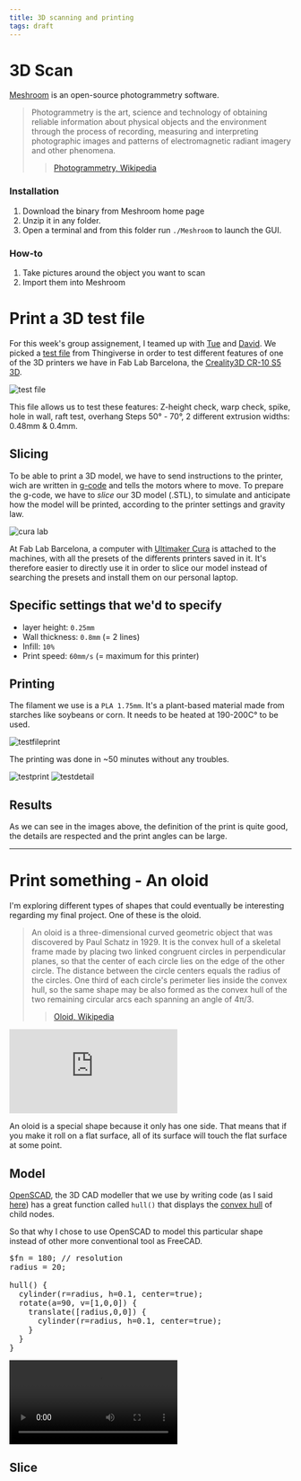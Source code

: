 ```yaml
---
title: 3D scanning and printing
tags: draft
---
```


# 3D Scan

[Meshroom](https://alicevision.org/#meshroom) is an open-source photogrammetry software.

> Photogrammetry is the art, science and technology of obtaining reliable information about physical objects and the environment through the process of recording, measuring and interpreting photographic images and patterns of electromagnetic radiant imagery and other phenomena.
> > [Photogrammetry, Wikipedia](https://en.wikipedia.org/wiki/Photogrammetry)

### Installation

1. Download the binary from Meshroom home page
2. Unzip it in any folder.
3. Open a terminal and from this folder run `./Meshroom` to launch the GUI.

### How-to

1. Take pictures around the object you want to scan
2. Import them into Meshroom

# Print a 3D test file

For this week's group assignement, I teamed up with [Tue](https://fabacademy.org/2020/labs/barcelona/students/tue-ngo/) and [David](https://fabacademy.org/2020/labs/barcelona/students/david-prieto/). We picked a [test file](https://www.thingiverse.com/thing:1363023) from Thingiverse in order to test different features of one of the 3D printers we have in Fab Lab Barcelona, the [Creality3D CR-10 S5 3D](https://www.creality3d.shop/products/creality-cr-10s-s5-3d-printer-diy-kit-large-printing-size-500x500x500mm).

![test file](testfilecad.jpeg)

This file allows us to test these features: Z-height check, warp check, spike, hole in wall, raft test, overhang Steps 50° - 70°, 2 different extrusion widths: 0.48mm & 0.4mm.

## Slicing

To be able to print a 3D model, we have to send instructions to the printer, wich are written in [g-code](https://en.wikipedia.org/wiki/G-code) and tells the motors where to move.
To prepare the g-code, we have to *slice* our 3D model (.STL), to simulate and anticipate how the model will be printed, according to the printer settings and gravity law.

![cura lab](cura-lab.JPG)

At Fab Lab Barcelona, a computer with [Ultimaker Cura](https://ultimaker.com/software/ultimaker-cura) is attached to the machines, with all the presets of the differents printers saved in it. It's therefore easier to directly use it in order to slice our model instead of searching the presets and install them on our personal laptop.

## Specific settings that we'd to specify

- layer height: `0.25mm`
- Wall thickness: `0.8mm` (= 2 lines)
- Infill: `10%`
- Print speed: `60mm/s` (= maximum for this printer)

## Printing

The filament we use is a `PLA 1.75mm`. It's a plant-based material made from starches like soybeans or corn. It needs to be heated at 190-200C° to be used.

![testfileprint](testfileprint.JPG)

The printing was done in ~50 minutes without any troubles.

![testprint](testprint.JPG)
![testdetail](testdetail.JPG)

## Results

As we can see in the images above, the definition of the print is quite good, the details are respected and the print angles can be large.


---

# Print something - An oloid

I'm exploring different types of shapes that could eventually be interesting regarding my final project. One of these is the oloid.

> An oloid is a three-dimensional curved geometric object that was discovered by Paul Schatz in 1929. It is the convex hull of a skeletal frame made by placing two linked congruent circles in perpendicular planes, so that the center of each circle lies on the edge of the other circle. The distance between the circle centers equals the radius of the circles. One third of each circle's perimeter lies inside the convex hull, so the same shape may be also formed as the convex hull of the two remaining circular arcs each spanning an angle of 4π/3.
>> [Oloid, Wikipedia](https://en.wikipedia.org/wiki/Oloid)

<div class="embed-container">
<iframe src="https://www.youtube-nocookie.com/embed/GM3_JuFgJ2E" frameborder="0" allow="accelerometer; autoplay; encrypted-media; gyroscope; picture-in-picture" allowfullscreen></iframe>
</div>

An oloid is a special shape because it only has one side. That means that if you make it roll on a flat surface, all of its surface will touch the flat surface at some point.

## Model

[OpenSCAD](https://www.openscad.org/), the 3D CAD modeller that we use by writing code (as I said [here](computer-aided-design.html)) has a great function called `hull()` that displays the [convex hull](https://doc.cgal.org/latest/Convex_hull_2/index.html) of child nodes.

So that why I chose to use OpenSCAD to model this particular shape instead of other more conventional tool as FreeCAD.

<pre>
$fn = 180; // resolution
radius = 20;

hull() {
  cylinder(r=radius, h=0.1, center=true);	
  rotate(a=90, v=[1,0,0]) {
    translate([radius,0,0]) {
      cylinder(r=radius, h=0.1, center=true);
    }
  }
}
</pre>

<video><source src="oloid-openscad.mp4"></video>

## Slice



